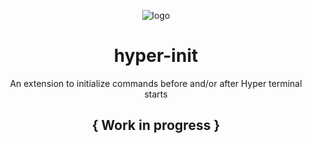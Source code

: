 <p align="center"><img src="https://i.imgur.com/putnspY.png" alt="logo"/></p>

<h1 align="center">hyper-init</h1>
<p align="center">An extension to initialize commands before and/or after Hyper terminal starts</p>

<h2 align="center">{ Work in progress }</h2>

